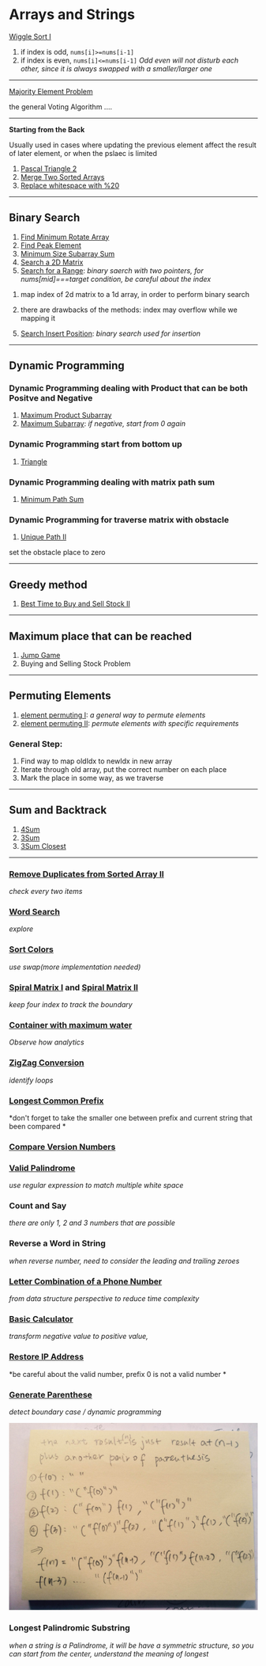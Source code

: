 Arrays and Strings
==================

[Wiggle Sort I](../../Sum/Array/wigglesortone.js)

1. if index is odd, ``nums[i]>=nums[i-1]``
2. if index is even, ``nums[i]<=nums[i-1]``
*Odd even will not disturb each other, since it is always swapped with a smaller/larger one*

---
[Majority Element Problem](../../Sum/Array/majorityelement2.js)

the general Voting Algorithm ....

---
**Starting from the Back**

Usually used in cases where updating the previous element affect the result of later element, or when the pslaec is limited 

1. [Pascal Triangle 2](../../Sum/Array/pascaltriangle2.js)
2. [Merge Two Sorted Arrays](../../Sum/Array/mergesortedarray.js)
3. [Replace whitespace with %20](replacespacewith%20.js)

----------------------
## **Binary Search**
1. [Find Minimum Rotate Array](../../Sum/Array/findminrotatearr.js)
2. [Find Peak Element](../../Sum/Array/findpeakelement.js)
3. [Minimum Size Subarray Sum](../../Sum/Array/minimumsizesubarraysum.js)
4. [Search a 2D Matrix](../../Sum/Array/search2dmatrix.js)
5. [Search for a Range](../../Sum/Array/searchforrange.js): *binary saerch with two pointers, for nums[mid]===target condition, be careful about the index*
  
  1) map index of 2d matrix to a 1d array, in order to perform binary search
  
  2) there are drawbacks of the methods: index may overflow while we mapping it
5. [Search Insert Position](../../Sum/Array/searchinsertpos.js): *binary search used for insertion*

---
## **Dynamic Programming**

### **Dynamic Programming dealing with Product that can be both Positve and Negative** 
1. [Maximum Product Subarray](../../Sum/Array/maxproductsubarr.js)
2. [Maximum Subarray](../../Sum/Array/maximumsubarray.js): *if negative, start from 0 again*

### **Dynamic Programming start from bottom up**
1. [Triangle](../../Sum/Array/triangle.js)

### **Dynamic Programming dealing with matrix path sum**
1. [Minimum Path Sum](../../Sum/Array/minimumpathsum.js)

### **Dynamic Programming for traverse matrix with obstacle**
1. [Unique Path II](../../Sum/Array/uniquepath2.js)
  
set the obstacle place to zero 

---
## **Greedy method** 
1. [Best Time to Buy and Sell Stock II](../../Sum/Array/besttimebutsellstock2.js)

---
## **Maximum place that can be reached** 
1. [Jump Game](../../Sum/Array/jumpgame.js)
2. Buying and Selling Stock Problem 

---
## **Permuting Elements**
1. [element permuting I](../../Sum/Array/permelements.js): *a general way to permute elements*
2. [element permuting II](../../Sum/Array/permuelement2.js): *permute elements with specific requirements* 

### General Step: 
1. Find way to map oldIdx to newIdx in new array 
2. Iterate through old array, put the correct number on each place
3. Mark the place in some way, as we traverse 

---
## **Sum and Backtrack**
1. [4Sum](../../Sum/Array/4sum.js)
2. [3Sum](../../Sum/Array/3sum.js)
3. [3Sum Closest](../../Sum/Array/3sumclosest.js)

---

### [Remove Duplicates from Sorted Array II](../../Sum/Array/removedupsorted2.js)

  *check every two items*

### [Word Search](../../Sum/Array/wordsearch.js) 

  *explore*

### [Sort Colors](../../Sum/Array/sortcolors.js) 

  *use swap(more implementation needed)*

### [Spiral Matrix I](../../Sum/Array/spiralmatrix.js) and [Spiral Matrix II](../../Sum/Array/spiralmatrix2.js) 

  *keep four index to track the boundary*
  
### [Container with maximum water](../../Sum/Array/containerwithmostwater.js)

*Observe how analytics*

### [ZigZag Conversion](../../Sum/String/zigzagconverstion.js)

*identify loops*

### [Longest Common Prefix](../../Sum/String/longestcommonprefix.js)

*don't forget to take the smaller one between prefix and current string that been compared *

### [Compare Version Numbers](../../Sum/String/compareversion.js)

### [Valid Palindrome](../../Sum/String/validpalindrome.js)

*use regular expression to match multiple white space*

### Count and Say

*there are only 1, 2 and 3 numbers that are possible*

### Reverse a Word in String

*when reverse number, need to consider the leading and trailing zeroes*

### [Letter Combination of a Phone Number](../../Sum/String/lettercombinationofphonenumber.js)

*from data structure perspective to reduce time complexity*

### [Basic Calculator](../../Sum/String/basiccalculator.js)

*transform negative value to positive value,*

### [Restore IP Address](../../Sum/String/restoreipaddress.js)

*be careful about the valid number, prefix 0 is not a valid number *

### [Generate Parenthese](../../Sum/String/generateparenthese.js)

*detect boundary case / dynamic programming*

![picture](../../PIC/IMG_7544.JPG)

### Longest Palindromic Substring

*when a string is a Palindrome, it will be have a symmetric structure, so you can start from the center, understand the meaning of longest*












